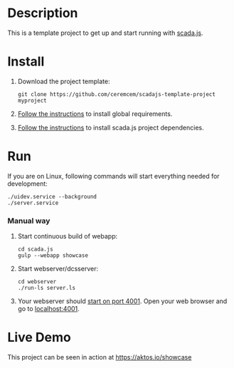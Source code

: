 # Description 

This is a template project to get up and start running with [scada.js](https://github.com/aktos-io/scada.js). 

# Install

1. Download the project template: 

       git clone https://github.com/ceremcem/scadajs-template-project myproject

2. [Follow the instructions](https://github.com/aktos-io/scada.js/blob/master/README.md#install-global-dependencies) to install global requirements.

3. [Follow the instructions](https://github.com/aktos-io/scada.js/blob/master/README.md#install-dependencies-per-project) to install scada.js project dependencies. 
    
# Run 

If you are on Linux, following commands will start everything needed for development: 

    ./uidev.service --background
    ./server.service 

### Manual way 

1. Start continuous build of webapp: 
 
       cd scada.js
       gulp --webapp showcase 
       
2. Start webserver/dcsserver: 
  
       cd webserver
       ./run-ls server.ls 
       
3. Your webserver should [start on port 4001](./webserver/configuration.ls). Open your web browser and go to [localhost:4001](http://localhost:4001). 

# Live Demo 

This project can be seen in action at https://aktos.io/showcase
